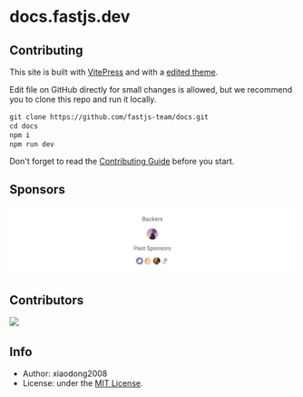 # docs.fastjs.dev

## Contributing

This site is built with [VitePress](https://vitepress.vuejs.org/) and with a [edited theme](https://github.com/fastjs-team/docs/tree/main/.vitepress/theme).

Edit file on GitHub directly for small changes is allowed, but we recommend you to clone this repo and run it locally.

```shell
git clone https://github.com/fastjs-team/docs.git
cd docs
npm i
npm run dev
```

Don't forget to read the [Contributing Guide](https://github.com/fastjs-team/core/blob/main/.github/contributing.md) before you start.

## Sponsors

<div align="center">
  <img src="https://raw.githubusercontent.com/xiaodong2008/sponsors/main/sponsors.wide.svg" />
</div>

## Contributors

<a href="https://github.com/fastjs-team/docs/graphs/contributors">
  <img src="https://contrib.rocks/image?repo=fastjs-team/docs" />
</a>

## Info

- Author: xiaodong2008
- License: under the [MIT License](https://opensource.org/licenses/MIT).